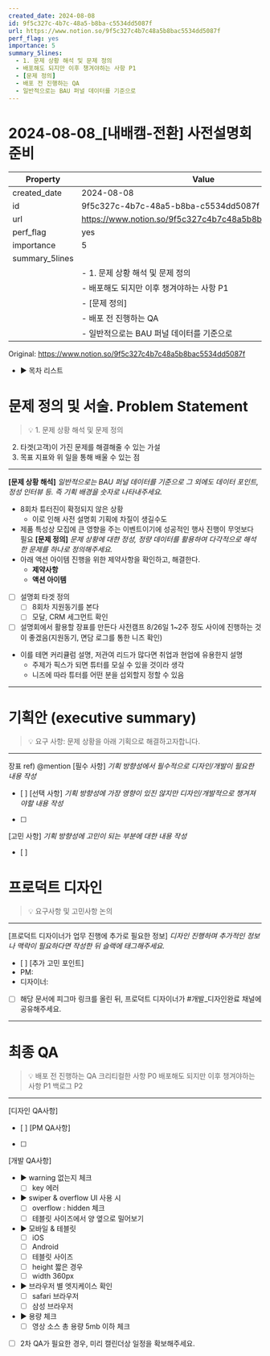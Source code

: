 ```yaml
---
created_date: 2024-08-08
id: 9f5c327c-4b7c-48a5-b8ba-c5534dd5087f
url: https://www.notion.so/9f5c327c4b7c48a5b8bac5534dd5087f
perf_flag: yes
importance: 5
summary_5lines:
  - 1. 문제 상황 해석 및 문제 정의
  - 배포해도 되지만 이후 챙겨야하는 사항 P1
  - [문제 정의]
  - 배포 전 진행하는 QA
  - 일반적으로는 BAU 퍼널 데이터를 기준으로
---
```


# 2024-08-08_[내배캠-전환] 사전설명회 준비

| Property | Value |
| --- | --- |
| created_date | 2024-08-08 |
| id | 9f5c327c-4b7c-48a5-b8ba-c5534dd5087f |
| url | https://www.notion.so/9f5c327c4b7c48a5b8bac5534dd5087f |
| perf_flag | yes |
| importance | 5 |
| summary_5lines | |
|  | - 1. 문제 상황 해석 및 문제 정의 |
|  | - 배포해도 되지만 이후 챙겨야하는 사항 P1 |
|  | - [문제 정의] |
|  | - 배포 전 진행하는 QA |
|  | - 일반적으로는 BAU 퍼널 데이터를 기준으로 |

Original: https://www.notion.so/9f5c327c4b7c48a5b8bac5534dd5087f

- ▶ 목차 리스트

#  문제 정의 및 서술. Problem Statement
> 💡 1. 문제 상황 해석 및 문제 정의
2. 타겟(고객)이 가진 문제를 해결해줄 수 있는 가설
3. 목표 지표와 위 일을 통해 배울 수 있는 점

  ---
  **[문제 상황 해석]**
  *일반적으로는 BAU 퍼널 데이터를 기준으로
그 외에도 데이터 포인트, 정성 인터뷰 등. 즉 기획 배경을 숫자로 나타내주세요.*
  - 8회차 튜터진이 확정되지 않은 상황
    - 이로 인해 사전 설명회 기획에 차질이 생길수도
  - 제품 특성상 모집에 큰 영향을 주는 이벤트이기에 성공적인 행사 진행이 무엇보다 필요
  **[문제 정의]**
  *문제 상황에 대한 정성, 정량 데이터를 활용하여 다각적으로 해석한 문제를 하나로 정의해주세요.*
  - 아래 액션 아이템 진행을 위한 제약사항을 확인하고, 해결한다.
    - **제약사항**
    - **액션 아이템**
  - [ ] 설명회 타겟 정의
    - [ ] 8회차 지원동기를 본다
    - [ ] 모달, CRM 세그먼트 확인 
  - [ ] 설명회에서 활용할 장표를 만든다
  사전캠프 8/26일 1~2주 정도 사이에 진행하는 것이 좋겠음(지원동기, 면담 로그를 통한 니즈 확인)
  - 이를 테면 커리큘럼 설명, 저관여 리드가 많다면 취업과 현업에 유용한지 설명
    - 주제가 픽스가 되면 튜터를 모실 수 있을 것이라 생각
    - 니즈에 따라 튜터를 어떤 분을 섭외할지 정할 수 있음

  ---

#  기획안 (executive summary)
> 💡 요구 사항: 문제 상황을 아래 기획으로 해결하고자합니다.

  ---
  장표 ref) @mention
  [필수 사항]
  *기획 방향성에서 필수적으로 디자인/개발이 필요한 내용 작성*
  - [ ] 
  [선택 사항]
  *기획 방향성에 가장 영향이 있진 않지만 디자인/개발적으로 챙겨져야할 내용 작성*
  - [ ] 
  [고민 사항]
  *기획 방향성에 고민이 되는 부분에 대한 내용 작성*
  - [ ] 

#  프로덕트 디자인
> 💡 요구사항 및 고민사항 논의

  ---
  [프로덕트 디자이너가 업무 진행에 추가로 필요한 정보]
  *디자인 진행하며 추가적인 정보나 맥락이 필요하다면 작성한 뒤 슬랙에 태그해주세요.*
  - [ ] 
  [추가 고민 포인트]
  - PM:
  - 디자이너: 
  - [ ] 해당 문서에 피그마 링크를 올린 뒤, 프로덕트 디자이너가 #개발_디자인완료 채널에 공유해주세요.

---

#  최종 QA
> 💡 배포 전 진행하는 QA
크리티컬한 사항 P0
배포해도 되지만 이후 챙겨야하는 사항 P1
백로그 P2

  ---
  [디자인 QA사항]
  - [ ] 
  [PM QA사항]
  - [ ] 
  [개발 QA사항]
  - ▶ warning 없는지 체크
    - [ ] key 에러
  - ▶ swiper & overflow UI 사용 시 
    - [ ] overflow : hidden 체크 
    - [ ] 테블릿 사이즈에서 양 옆으로 밀어보기 
  - ▶ 모바일 & 테블릿
    - [ ] iOS
    - [ ] Android
    - [ ] 테블릿 사이즈
    - [ ] height 짧은 경우 
    - [ ] width 360px 
  - ▶ 브라우저 별 엣지케이스 확인
    - [ ] safari 브라우저
    - [ ] 삼성 브라우저
  - ▶ 용량 체크
    - [ ] 영상 소스 총 용량 5mb 이하 체크 
  - [ ] 2차 QA가 필요한 경우, 미리 캘린더상 일정을 확보해주세요.
